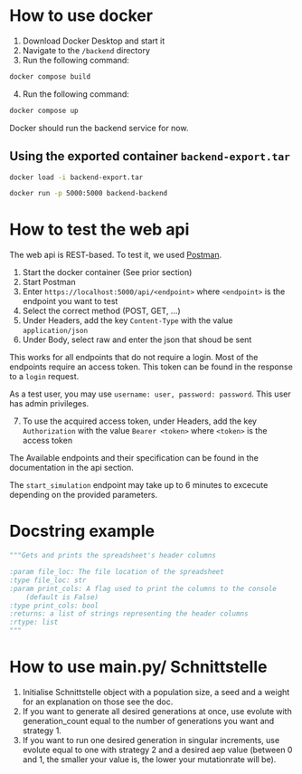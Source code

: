 # How to use docker
1. Download Docker Desktop and start it
2. Navigate to the ```/backend``` directory
3. Run the following command:
```bash
docker compose build
```
4. Run the following command:
```bash
docker compose up
```
Docker should run the backend service for now.

## Using the exported container ```backend-export.tar```
```bash
docker load -i backend-export.tar
```

```bash
docker run -p 5000:5000 backend-backend
```

# How to test the web api
The web api is REST-based. To test it, we used [Postman](https://www.postman.com/downloads/).

1. Start the docker container (See prior section)
2. Start Postman
3. Enter ```https://localhost:5000/api/<endpoint>``` where ```<endpoint>``` is
   the endpoint you want to test
4. Select the correct method (POST, GET, ...)
5. Under Headers, add the key ```Content-Type``` with the value ```application/json```
6. Under Body, select raw and enter the json that shoud be sent

This works for all endpoints that do not require a login. Most of the endpoints
require an access token. This token can be found in the response to a ```login``` request.

As a test user, you may use ```username: user, password: password```. This user has admin privileges.

7. To use the acquired access token, under Headers, add the key ```Authorization``` with the value
   ```Bearer <token>``` where ```<token>``` is the access token

The Available endpoints and their specification can be found in the documentation in the api section.

The ```start_simulation``` endpoint may take up to 6 minutes to excecute depending on the provided
parameters.

# Docstring example
```python
"""Gets and prints the spreadsheet's header columns

:param file_loc: The file location of the spreadsheet
:type file_loc: str
:param print_cols: A flag used to print the columns to the console
    (default is False)
:type print_cols: bool
:returns: a list of strings representing the header columns
:rtype: list
"""
```

# How to use main.py/ Schnittstelle
1.  Initialise Schnittstelle object with a population size, a seed and a weight for an explanation on those see the doc.
2. If you want to generate all desired generations at once, use evolute with generation_count equal to the number of generations you want and strategy 1.
3. If you want to run one desired generation in singular increments, use evolute equal to one with strategy 2 and a desired aep value (between 0 and 1, the smaller your value is, the lower your mutationrate will be).
